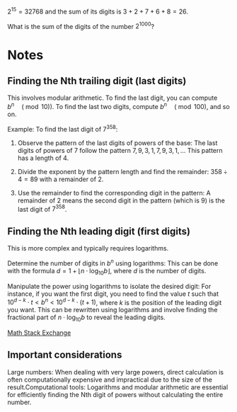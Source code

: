 $2^{15} = 32768$ and the sum of its digits is $3 + 2 + 7 + 6 + 8 = 26$.

What is the sum of the digits of the number $2^{1000}$?

# Notes

## Finding the Nth trailing digit (last digits) 

This involves modular arithmetic. To find the last digit, you can compute $b^{n}\quad (\bmod 10))$. To find the last two digits, compute $b^{n}\quad (\bmod 100)$, and so on. 

Example: To find the last digit of $7^{358}$:

1. Observe the pattern of the last digits of powers of the base: The last digits of powers of $7$ follow the pattern $7, 9, 3, 1, 7, 9, 3, 1,...$ This pattern has a length of $4$.

2. Divide the exponent by the pattern length and find the remainder: $358\div 4=89$ with a remainder of $2$.

3. Use the remainder to find the corresponding digit in the pattern: A remainder of $2$ means the second digit in the pattern (which is $9$) is the last digit of $7^{358}$.

## Finding the Nth leading digit (first digits) 

This is more complex and typically requires logarithms. 

Determine the number of digits in $b^{n}$ using logarithms: This can be done with the formula $d=1+\lfloor n\cdot \log _{10}b\rfloor$, where $d$ is the number of digits.

Manipulate the power using logarithms to isolate the desired digit: For instance, if you want the first digit, you need to find the value $t$ such that $10^{d-k}\cdot t<b^{n}<10^{d-k}\cdot (t+1)$, where $k$ is the position of the leading digit you want.  This can be rewritten using logarithms and involve finding the fractional part of $n\cdot \log _{10}b$ to reveal the leading digits.

[Math Stack Exchange](https://math.stackexchange.com/questions/2006159/leading-digits-of-large-power-of-2)

## Important considerations 

Large numbers: When dealing with very large powers, direct calculation is often computationally expensive and impractical due to the size of the result.Computational tools: Logarithms and modular arithmetic are essential for efficiently finding the Nth digit of powers without calculating the entire number. 